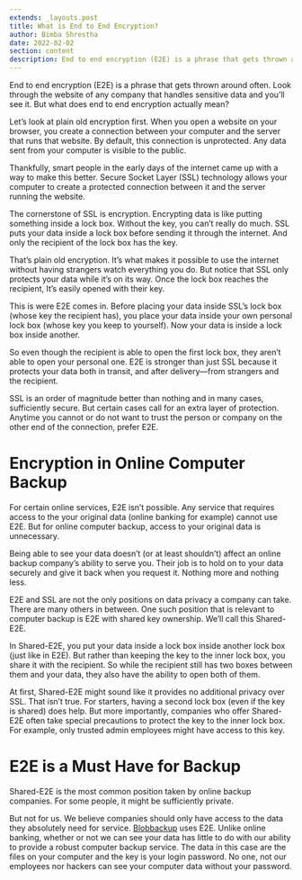 ```yaml
---
extends: _layouts.post
title: What is End to End Encryption?
author: Bimba Shrestha
date: 2022-02-02
section: content
description: End to end encryption (E2E) is a phrase that gets thrown around often. Look through the website of any company that handles sensitive data and you’ll see it. But what does end to end encryption actually mean?
---
```


End to end encryption (E2E) is a phrase that gets thrown around often. Look through the website of any company that handles sensitive data and you’ll see it. But what does end to end encryption actually mean? 

Let’s look at plain old encryption first. When you open a website on your browser, you create a connection between your computer and the server that runs that website. By default, this connection is unprotected. Any data sent from your computer is visible to the public.

Thankfully, smart people in the early days of the internet came up with a way to make this better. Secure Socket Layer (SSL) technology allows your computer to create a protected connection between it and the server running the website. 

The cornerstone of SSL is encryption. Encrypting data is like putting something inside a lock box. Without the key, you can’t really do much. SSL puts your data inside a lock box before sending it through the internet. And only the recipient of the lock box has the key.

That’s plain old encryption. It’s what makes it possible to use the internet without having strangers watch everything you do. But notice that SSL only protects your data while it’s on its way. Once the lock box reaches the recipient, It’s easily opened with their key.

This is were E2E comes in. Before placing your data inside SSL’s lock box (whose key the recipient has), you place your data inside your own personal lock box (whose key you keep to yourself). Now your data is inside a lock box inside another.

So even though the recipient is able to open the first lock box, they aren’t able to open your personal one. E2E is stronger than just SSL because it protects your data both in transit, and after delivery—from strangers and the recipient.

SSL is an order of magnitude better than nothing and in many cases, sufficiently secure. But certain cases call for an extra layer of protection. Anytime you cannot or do not want to trust the person or company on the other end of the connection, prefer E2E.

# Encryption in Online Computer Backup

For certain online services, E2E isn’t possible. Any service that requires access to the your original data (online banking for example) cannot use E2E. But for online computer backup, access to your original data is unnecessary. 

Being able to see your data doesn’t (or at least shouldn’t) affect an online backup company’s ability to serve you. Their job is to hold on to your data securely and give it back when you request it. Nothing more and nothing less.

E2E and SSL are not the only positions on data privacy a company can take. There are many others in between. One such position that is relevant to computer backup is E2E with shared key ownership. We’ll call this Shared-E2E. 

In Shared-E2E, you put your data inside a lock box inside another lock box (just like in E2E). But rather than keeping the key to the inner lock box, you share it with the recipient. So while the recipient still has two boxes between them and your data, they also have the ability to open both of them. 

At first, Shared-E2E might sound like it provides no additional privacy over SSL. That isn’t true. For starters, having a second lock box (even if the key is shared) does help. But more importantly, companies who offer Shared-E2E often take special precautions to protect the key to the inner lock box. For example, only trusted admin employees might have access to this key.

# E2E is a Must Have for Backup

Shared-E2E is the most common position taken by online backup companies. For some people, it might be sufficiently private. 

But not for us. We believe companies should only have access to the data they absolutely need for service. [Blobbackup](/) uses E2E. Unlike online banking, whether or not we can see your data has little to do with our ability to provide a robust computer backup service. The data in this case are the files on your computer and the key is your login password. No one, not our employees nor hackers can see your computer data without your password.